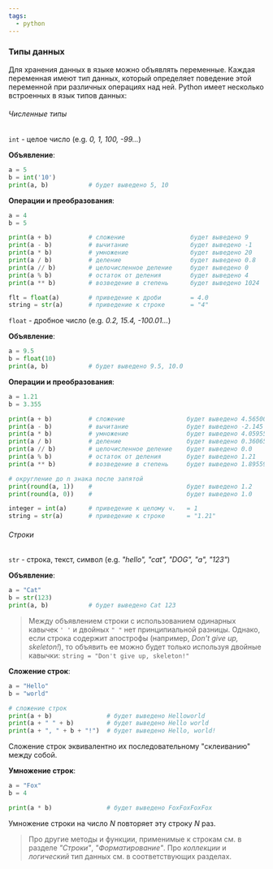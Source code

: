 ```yaml
---
tags:
  - python
---
```


### Типы данных
Для хранения данных в языке можно объявлять переменные. Каждая переменная имеют тип данных, который определяет поведение этой переменной при различных операциях над ней.
Python имеет несколько встроенных в язык типов данных:
###### Численные типы
`int` - целое число (e.g. *0, 1, 100, -99...*)

**Объявление**:
```python
a = 5
b = int('10')
print(a, b)           # будет выведено 5, 10
```
**Операции и преобразования**:
```python
a = 4
b = 5

print(a + b)          # сложение                  будет выведено 9
print(a - b)          # вычитание                 будет выведено -1
print(a * b)          # умножение                 будет выведено 20
print(a / b)          # деление                   будет выведено 0.8
print(a // b)         # целочисленное деление     будет выведено 0
print(a % b)          # остаток от деления        будет выведено 4
print(a ** b)         # возведение в степень      будет выведено 1024

flt = float(a)        # приведение к дроби        = 4.0
string = str(a)       # приведение к строке       = "4"
```


`float` - дробное число (e.g. *0.2, 15.4, -100.01...*)

**Объявление**:
```python
a = 9.5
b = float(10)
print(a, b)           # будет выведено 9.5, 10.0
```
**Операции и преобразования**:
```python
a = 1.21
b = 3.355

print(a + b)          # сложение                 будет выведено 4.565000
print(a - b)          # вычитание                будет выведено -2.145
print(a * b)          # умножение                будет выведено 4.05955
print(a / b)          # деление                  будет выведено 0.36065573770491804
print(a // b)         # целочисленное деление    будет выведено 0.0
print(a % b)          # остаток от деления       будет выведено 1.21
print(a ** b)         # возведение в степень     будет выведено 1.895592221929019

# округление до n знака после запятой
print(round(a, 1))    #                          будет выведено 1.2
print(round(a, 0))    #                          будет выведено 1.0

integer = int(a)      # приведение к целому ч.   = 1
string = str(a)       # приведение к строке      = "1.21"
```


###### Строки
`str` - строка, текст, символ (e.g. *"hello", "cat", "DOG", "a", "123"*)

**Объявление**:
```python
a = "Cat"
b = str(123)
print(a, b)           # будет выведено Cat 123
```
> Между объявлением строки с использованием одинарных кавычек `' '` и двойных `" "` нет принципиальной разницы. Однако, если строка содержит апострофы (например, *Don't give up, skeleton!*), то объявить ее можно будет только используя двойные кавычки:
> 		`string = "Don't give up, skeleton!"`

**Сложение строк**:
```python
a = "Hello"
b = "world"

# сложение строк
print(a + b)               # будет выведено Helloworld  
print(a + " " + b)         # будет выведено Hello world
print(a + ", " + b + "!")  # будет выведено Hello, world!
```
Сложение строк эквивалентно их последовательному "склеиванию" между собой.

**Умножение строк**:
```python
a = "Fox"
b = 4

print(a * b)               # будет выведено FoxFoxFoxFox
```
Умножение строки на число $N$ повторяет эту строку $N$ раз.


>Про другие методы и функции, применимые к строкам см. в разделе *"Строки"*, *"Форматирование"*.
>Про *коллекции* и *логический* тип данных см. в соответствующих разделах.
